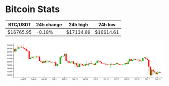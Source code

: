 # Bitcoin Stats

BTC/USDT|24h change|24h high|24h low|
|---|---|---|---|
|$16765.95|-0.18%|$17134.69|$16614.61|

<img src="./chart.svg">
